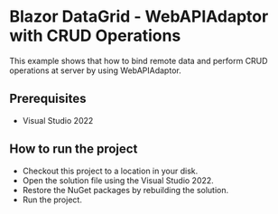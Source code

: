# Blazor DataGrid - WebAPIAdaptor with CRUD Operations

This example shows that how to bind remote data and perform CRUD operations at server by using WebAPIAdaptor.

## Prerequisites

* Visual Studio 2022

## How to run the project

* Checkout this project to a location in your disk.
* Open the solution file using the Visual Studio 2022.
* Restore the NuGet packages by rebuilding the solution.
* Run the project.
